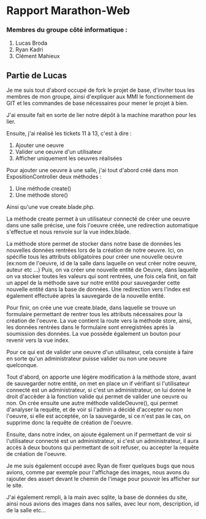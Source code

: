 # Rapport Marathon-Web


### Membres du groupe côté informatique : 
1. Lucas Broda
2. Ryan Kadri
3. Clément Mahieux


## Partie de Lucas 

Je me suis tout d'abord occupé de fork le projet de base, d'inviter tous les membres de mon groupe, ainsi d'expliquer aux MMI le fonctionnement de GIT et les commandes de base nécessaires pour mener le projet à bien.

J'ai ensuite fait en sorte de lier notre dépôt à la machine marathon pour les lier.

Ensuite, j'ai réalisé les tickets 11 à 13, c'est à dire :

1. Ajouter une oeuvre
2. Valider une oeuvre d'un utilisateur
3. Afficher uniquement les oeuvres réalisées


Pour ajouter une oeuvre à une salle, j'ai tout d'abord créé dans mon ExpositionController deux méthodes : 
1. Une méthode create()
2. Une méthode store()


Ainsi qu'une vue create.blade.php.

La méthode create permet à un utilisateur connecté de créer une oeuvre dans une salle précise, une fois l'oeuvre créée, une redirection automatique s'effectue et nous renvoie sur la vue index.blade.

La méthode store permet de stocker dans notre base de données les nouvelles données rentrées lors de la création de notre oeuvre.
Ici, on spécifie tous les attributs obligatoires pour créer une nouvelle oeuvre (ex:nom de l'oeuvre, id de la salle dans laquelle on veut créer notre oeuvre, auteur etc ...)
Puis, on va créer une nouvelle entité de Oeuvre, dans laquelle on va stocker toutes les valeurs qui sont rentrées, une fois cela finit, on fait un appel de la méthode save sur notre entité pour sauvegarder cette nouvelle entité dans la base de données.
Une redirection vers l'index est également effectuée après la sauvegarde de la nouvelle entité.


Pour finir, on crée une vue create.blade, dans laquelle se trouve un formulaire permettant de rentrer tous les attributs nécessaires pour la création de l'oeuvre.
La vue contient la route vers la méthode store, ainsi, les données rentrées dans le formulaire sont enregistrées après la soumission des données.
La vue possède également un bouton pour revenir vers la vue index.


Pour ce qui est de valider une oeuvre d'un utilisateur, cela consiste à faire en sorte qu'un administrateur puisse valider ou non une oeuvre quelconque.

Tout d'abord, on apporte une légère modification à la méthode store, avant de sauvegarder notre entité, on met en place un if vérifiant si l'utilisateur connecté est un administrateur, si c'est un administrateur, on lui donne le droit d'accèder à la fonction valide qui permet de valider une oeuvre ou non.
On crée ensuite une autre méthode valideOeuvre(), qui permet d'analyser la requête, et de voir si l'admin a décidé d'accepter ou non l'oeuvre, si elle est acceptée, on la sauvegarde, si ce n'est pas le cas, on supprime donc la requête de création de l'oeuvre.

Ensuite, dans notre index, on ajoute également un if permettant de voir si l'utilisateur connecté est un administrateur, si c'est un administrateur, il aura accès à deux boutons qui permettant de soit refuser, ou accepter la requête de création de l'oeuvre.

Je me suis également occupé avec Ryan de fixer quelques bugs que nous avions, comme par exemple pour l'affichage des images, nous avons du rajouter des assert devant le chemin de l'image pour pouvoir les afficher sur le site.

J'ai également rempli, à la main avec sqlite, la base de données du site, ainsi nous avions des images dans nos salles, avec leur nom, description, id de la salle etc...

